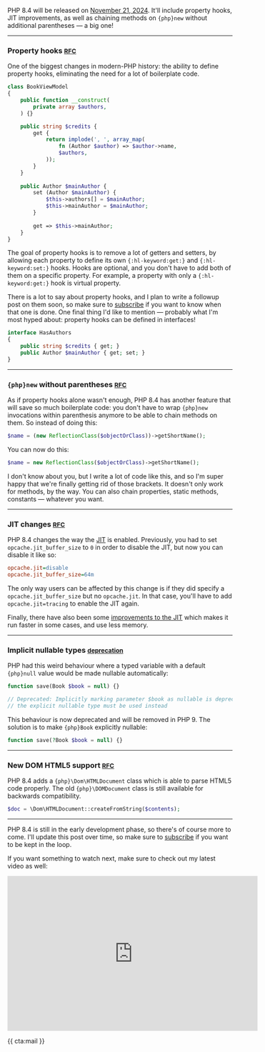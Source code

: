 PHP 8.4 will be released on [November 21, 2024](https://wiki.php.net/todo/php84). It'll include property hooks, JIT improvements, as well as chaining methods on `{php}new` without additional parentheses — a big one!

---

### Property hooks <small>[RFC](*https://wiki.php.net/rfc/property-hooks)</small>

One of the biggest changes in modern-PHP history: the ability to define property hooks, eliminating the need for a lot of boilerplate code.

```php
class BookViewModel
{
    public function __construct(
        private array $authors,
    ) {}

    public string $credits {
        get {
            return implode(', ', array_map(
                fn (Author $author) => $author->name, 
                $authors,
            ));
        }
    }
    
    public Author $mainAuthor {
        set (Author $mainAuthor) {
            $this->authors[] = $mainAuthor;
            $this->mainAuthor = $mainAuthor;
        }
        
        get => $this->mainAuthor;
    }
}
```

The goal of property hooks is to remove a lot of getters and setters, by allowing each property to define its own `{:hl-keyword:get:}` and `{:hl-keyword:set:}` hooks. Hooks are optional, and you don't have to add both of them on a specific property. For example, a property with only a `{:hl-keyword:get:}` hook is virtual property.

There is a lot to say about property hooks, and I plan to write a followup post on them soon, so make sure to [subscribe](*/mail) if you want to know when that one is done. One final thing I'd like to mention — probably what I'm most hyped about: property hooks can be defined in interfaces!

```php
interface HasAuthors
{
    public string $credits { get; }
    public Author $mainAuthor { get; set; }
}
```

---

### `{php}new` without parentheses <small>[RFC](*https://wiki.php.net/rfc/new_without_parentheses)</small>

As if property hooks alone wasn't enough, PHP 8.4 has another feature that will save so much boilerplate code: you don't have to wrap `{php}new` invocations within parenthesis anymore to be able to chain methods on them. So instead of doing this:

```php
$name = (new ReflectionClass($objectOrClass))->getShortName();
```

You can now do this:

```php
$name = new ReflectionClass($objectOrClass)->getShortName();
```

I don't know about you, but I write a lot of code like this, and so I'm super happy that we're finally getting rid of those brackets. It doesn't only work for methods, by the way. You can also chain properties, static methods, constants — whatever you want.

---

### JIT changes <small>[RFC](*https://wiki.php.net/rfc/jit_config_defaults)</small>

PHP 8.4 changes the way the [JIT](/blog/php-jit) is enabled. Previously, you had to set `opcache.jit_buffer_size` to `0` in order to disable the JIT, but now you can disable it like so:

```ini
opcache.jit=disable
opcache.jit_buffer_size=64m
```

The only way users can be affected by this change is if they did specify a `opcache.jit_buffer_size` but no `opcache.jit`. In that case, you'll have to add `opcache.jit=tracing` to enable the JIT again.

Finally, there have also been some [improvements to the JIT](*https://wiki.php.net/rfc/jit-ir) which makes it run faster in some cases, and use less memory.

---

### Implicit nullable types <small class="breaking">[deprecation](https://wiki.php.net/rfc/deprecate-implicitly-nullable-types)</small>

PHP had this weird behaviour where a typed variable with a default `{php}null` value would be made nullable automatically:

```php
function save(Book $book = null) {}

// Deprecated: Implicitly marking parameter $book as nullable is deprecated,
// the explicit nullable type must be used instead
```

This behaviour is now deprecated and will be removed in PHP 9. The solution is to make `{php}Book` explicitly nullable:

```php
function save(?Book $book = null) {}
```

---

### New DOM HTML5 support <small>[RFC](*https://wiki.php.net/rfc/domdocument_html5_parser)</small>

PHP 8.4 adds a `{php}\Dom\HTMLDocument` class which is able to parse HTML5 code properly. The old `{php}\DOMDocument` class is still available for backwards compatibility.

```php
$doc = \Dom\HTMLDocument::createFromString($contents);
```

---

PHP 8.4 is still in the early development phase, so there's of course more to come. I'll update this post over time, so make sure to [subscribe](*/mail) if you want to be kept in the loop.

If you want something to watch next, make sure to check out my latest video as well:

<iframe width="560" height="347" src="https://www.youtube.com/embed/CSNpmbUnN6Q" title="YouTube video player" frameborder="0" allow="accelerometer; autoplay; clipboard-write; encrypted-media; gyroscope; picture-in-picture" allowfullscreen></iframe>

{{ cta:mail }}
